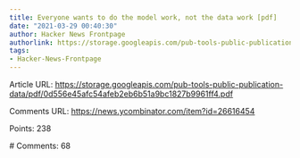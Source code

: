 ```yaml
---
title: Everyone wants to do the model work, not the data work [pdf]
date: "2021-03-29 00:40:30"
author: Hacker News Frontpage
authorlink: https://storage.googleapis.com/pub-tools-public-publication-data/pdf/0d556e45afc54afeb2eb6b51a9bc1827b9961ff4.pdf
tags:
- Hacker-News-Frontpage
---
```


<p>Article URL: <a href="https://storage.googleapis.com/pub-tools-public-publication-data/pdf/0d556e45afc54afeb2eb6b51a9bc1827b9961ff4.pdf">https://storage.googleapis.com/pub-tools-public-publication-data/pdf/0d556e45afc54afeb2eb6b51a9bc1827b9961ff4.pdf</a></p>
<p>Comments URL: <a href="https://news.ycombinator.com/item?id=26616454">https://news.ycombinator.com/item?id=26616454</a></p>
<p>Points: 238</p>
<p># Comments: 68</p>
